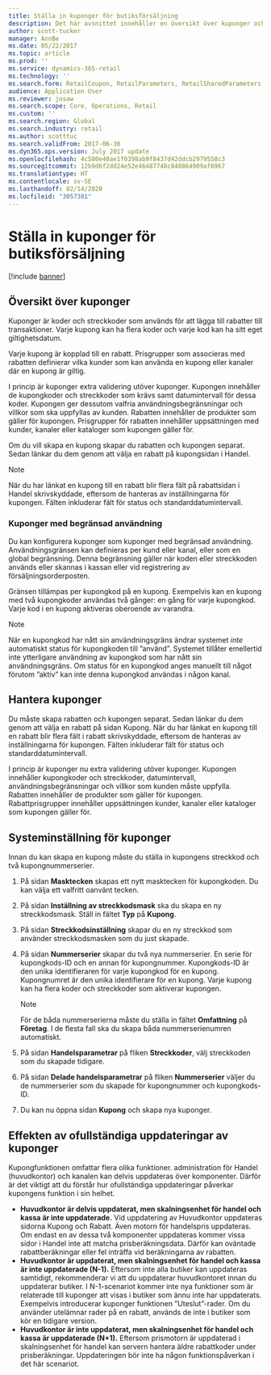 ```yaml
---
title: Ställa in kuponger för butiksförsäljning
description: Det här avsnittet innehåller en översikt över kuponger och hur du ställer in dem.
author: scott-tucker
manager: AnnBe
ms.date: 05/22/2017
ms.topic: article
ms.prod: ''
ms.service: dynamics-365-retail
ms.technology: ''
ms.search.form: RetailCoupon, RetailParameters, RetailSharedParameters
audience: Application User
ms.reviewer: josaw
ms.search.scope: Core, Operations, Retail
ms.custom: ''
ms.search.region: Global
ms.search.industry: retail
ms.author: scotttuc
ms.search.validFrom: 2017-06-30
ms.dyn365.ops.version: July 2017 update
ms.openlocfilehash: 4c580e40ae1f0398ab9f8437d42ddcb2979558c3
ms.sourcegitcommit: 12b9d6f2dd24e52e46487748c848864909af6967
ms.translationtype: HT
ms.contentlocale: sv-SE
ms.lasthandoff: 02/14/2020
ms.locfileid: "3057381"
---
```

# <a name="set-up-coupons-for-retail-sales"></a>Ställa in kuponger för butiksförsäljning

[!include [banner](includes/banner.md)]

## <a name="overview-of-coupons"></a>Översikt över kuponger

Kuponger är koder och streckkoder som används för att lägga till rabatter till transaktioner. Varje kupong kan ha flera koder och varje kod kan ha sitt eget giltighetsdatum.

Varje kupong är kopplad till en rabatt. Prisgrupper som associeras med rabatten definierar vilka kunder som kan använda en kupong eller kanaler där en kupong är giltig.

I princip är kuponger extra validering utöver kuponger. Kupongen innehåller de kupongkoder och streckkoder som krävs samt datumintervall för dessa koder. Kupongen ger dessutom valfria användningsbegränsningar och villkor som ska uppfyllas av kunden. Rabatten innehåller de produkter som gäller för kupongen. Prisgrupper för rabatten innehåller uppsättningen med kunder, kanaler eller kataloger som kupongen gäller för.

Om du vill skapa en kupong skapar du rabatten och kupongen separat. Sedan länkar du dem genom att välja en rabatt på kupongsidan i Handel.

> [!NOTE]
> När du har länkat en kupong till en rabatt blir flera fält på rabattsidan i Handel skrivskyddade, eftersom de hanteras av inställningarna för kupongen. Fälten inkluderar fält för status och standarddatumintervall.

### <a name="limited-use-coupons"></a>Kuponger med begränsad användning

Du kan konfigurera kuponger som kuponger med begränsad användning. Användningsgränsen kan definieras per kund eller kanal, eller som en global begränsning. Denna begränsning gäller när koden eller streckkoden används eller skannas i kassan eller vid registrering av försäljningsorderposten.

Gränsen tillämpas per kupongkod på en kupong. Exempelvis kan en kupong med två kupongkoder användas två gånger: en gång för varje kupongkod. Varje kod i en kupong aktiveras oberoende av varandra.

> [!NOTE]
> När en kupongkod har nått sin användningsgräns ändrar systemet *inte* automatiskt status för kupongkoden till ”använd”. Systemet tillåter emellertid inte ytterligare användning av kupongkod som har nått sin användningsgräns. Om status för en kupongkod anges manuellt till något förutom ”aktiv” kan inte denna kupongkod användas i någon kanal.

## <a name="managing-coupons"></a>Hantera kuponger

Du måste skapa rabatten och kupongen separat. Sedan länkar du dem genom att välja en rabatt på sidan Kupong. När du har länkat en kupong till en rabatt blir flera fält i rabatt skrivskyddade, eftersom de hanteras av inställningarna för kupongen. Fälten inkluderar fält för status och standarddatumintervall.

I princip är kuponger nu extra validering utöver kuponger. Kupongen innehåller kupongkoder och streckkoder, datumintervall, användningsbegränsningar och villkor som kunden måste uppfylla. Rabatten innehåller de produkter som gäller för kupongen. Rabattprisgrupper innehåller uppsättningen kunder, kanaler eller kataloger som kupongen gäller för.

## <a name="system-setup-for-coupons"></a>Systeminställning för kuponger

Innan du kan skapa en kupong måste du ställa in kupongens streckkod och två kupongnummerserier.

1. På sidan **Masktecken** skapas ett nytt masktecken för kupongkoden. Du kan välja ett valfritt oanvänt tecken.
2. På sidan **Inställning av streckkodsmask** ska du skapa en ny streckkodsmask. Ställ in fältet **Typ** på **Kupong**.
3. På sidan **Streckkodsinställning** skapar du en ny streckkod som använder streckkodsmasken som du just skapade.
4. På sidan **Nummerserier** skapar du två nya nummerserier. En serie för kupongkods-ID och en annan för kupongnummer. Kupongkods-ID är den unika identifieraren för varje kupongkod för en kupong. Kupongnumret är den unika identifierare för en kupong. Varje kupong kan ha flera koder och streckkoder som aktiverar kupongen.

    > [!NOTE]
    > För de båda nummerserierna måste du ställa in fältet **Omfattning** på **Företag**. I de flesta fall ska du skapa båda nummerserienumren automatiskt.

5. På sidan **Handelsparametrar** på fliken **Streckkoder**, välj streckkoden som du skapade tidigare.
6. På sidan **Delade handelsparametrar** på fliken **Nummerserier** väljer du de nummerserier som du skapade för kupongnummer och kupongkods-ID.
7. Du kan nu öppna sidan **Kupong** och skapa nya kuponger.

## <a name="the-effect-of-partial-updates-on-coupons"></a>Effekten av ofullständiga uppdateringar av kuponger

Kupongfunktionen omfattar flera olika funktioner. administration för Handel (huvudkontor) och kanalen kan delvis uppdateras över komponenter. Därför är det viktigt att du förstår hur ofullständiga uppdateringar påverkar kupongens funktion i sin helhet.

- **Huvudkontor är delvis uppdaterat, men skalningsenhet för handel och kassa är inte uppdaterade.** Vid uppdatering av Huvudkontor uppdateras sidorna Kupong och Rabatt. Även motorn för handelspris uppdateras. Om endast en av dessa två komponenter uppdateras kommer vissa sidor i Handel inte att matcha prisberäkningsdata. Därför kan oväntade rabattberäkningar eller fel inträffa vid beräkningarna av rabatten.
- **Huvudkontor är uppdaterat, men skalningsenhet för handel och kassa är inte uppdaterade (N-1).** Eftersom inte alla butiker kan uppdateras samtidigt, rekommenderar vi att du uppdaterar huvudkontoret innan du uppdaterar butiker. I N-1-scenariot kommer inte nya funktioner som är relaterade till kuponger att visas i butiker som ännu inte har uppdaterats. Exempelvis introducerar kuponger funktionen ”Uteslut”-rader. Om du använder utelämnar rader på en rabatt, används de inte i butiker som kör en tidigare version.
- **Huvudkontor är inte uppdaterat, men skalningsenhet för handel och kassa är uppdaterade (N+1).** Eftersom prismotorn är uppdaterad i skalningsenhet för handel kan servern hantera äldre rabattkoder under prisberäkningar. Uppdateringen bör inte ha någon funktionspåverkan i det här scenariot.

